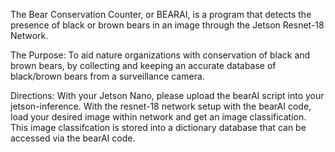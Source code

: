 The Bear Conservation Counter, or BEARAI, is a program that detects the presence of black or brown bears in an image through the Jetson Resnet-18 Network.

The Purpose:
To aid nature organizations with conservation of black and brown bears, by collecting and keeping an accurate database of black/brown bears from a surveillance camera. 


Directions:
With your Jetson Nano, please upload the bearAI script into your jetson-inference. With the resnet-18 network setup with the bearAI code, load your desired image within network and get an image classification. This image classifcation is stored into a dictionary database that can be accessed via the bearAI code. 
